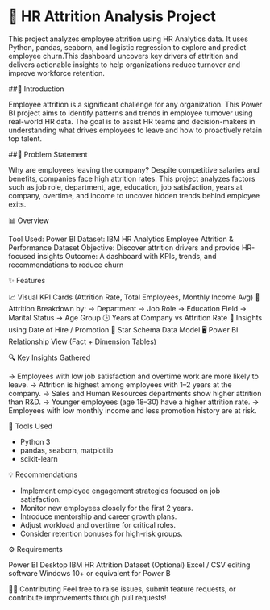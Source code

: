 # 🧠 HR Attrition Analysis Project

This project analyzes employee attrition using HR Analytics data. It uses Python, pandas, seaborn, and logistic regression to explore and predict employee churn.This dashboard uncovers key drivers of attrition and delivers actionable insights to help organizations reduce turnover and improve workforce retention.

##📖 Introduction

Employee attrition is a significant challenge for any organization. This Power BI project aims to identify patterns and trends in employee turnover using real-world HR data. The goal is to assist HR teams and decision-makers in understanding what drives employees to leave and how to proactively retain top talent.

##🎯 Problem Statement

Why are employees leaving the company?
Despite competitive salaries and benefits, companies face high attrition rates. This project analyzes factors such as job role, department, age, education, job satisfaction, years at company, overtime, and income to uncover hidden trends behind employee exits.

📊 Overview

Tool Used: Power BI
Dataset: IBM HR Analytics Employee Attrition & Performance Dataset
Objective: Discover attrition drivers and provide HR-focused insights
Outcome: A dashboard with KPIs, trends, and recommendations to reduce churn

✨ Features

📈 Visual KPI Cards (Attrition Rate, Total Employees, Monthly Income Avg)
🧠 Attrition Breakdown by:
-> Department
-> Job Role
-> Education Field
-> Marital Status
-> Age Group
🕒 Years at Company vs Attrition Rate
📅 Insights using Date of Hire / Promotion
🔁 Star Schema Data Model
🖥️ Power BI Relationship View (Fact + Dimension Tables)

🔍 Key Insights Gathered

-> Employees with low job satisfaction and overtime work are more likely to leave.
-> Attrition is highest among employees with 1–2 years at the company.
-> Sales and Human Resources departments show higher attrition than R&D.
-> Younger employees (age 18–30) have a higher attrition rate.
-> Employees with low monthly income and less promotion history are at risk.

🔧 Tools Used
- Python 3
- pandas, seaborn, matplotlib
- scikit-learn

💡 Recommendations

- Implement employee engagement strategies focused on job satisfaction.
- Monitor new employees closely for the first 2 years.
- Introduce mentorship and career growth plans.
- Adjust workload and overtime for critical roles.
- Consider retention bonuses for high-risk groups.

⚙️ Requirements

Power BI Desktop
IBM HR Attrition Dataset
(Optional) Excel / CSV editing software
Windows 10+ or equivalent for Power B

🙋‍♀️ Contributing
Feel free to raise issues, submit feature requests, or contribute improvements through pull requests!


